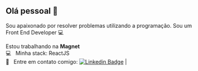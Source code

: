 ## Olá pessoal 👋

Sou apaixonado por resolver problemas utilizando a programação.
Sou um Front End Developer :computer:

 Estou trabalhando na **Magnet**
 <br/> :computer: &nbsp; Minha stack: ReactJS
 <br/> :email: &nbsp; Entre em contato comigo: [![Linkedin Badge](https://img.shields.io/badge/-ThiagoMarinho-blue?style=flat-square&logo=Linkedin&logoColor=white&link=https://https://www.linkedin.com/in/paola-santos-71309976/)](https://https://www.linkedin.com/in/paola-santos-71309976/) 
| 
